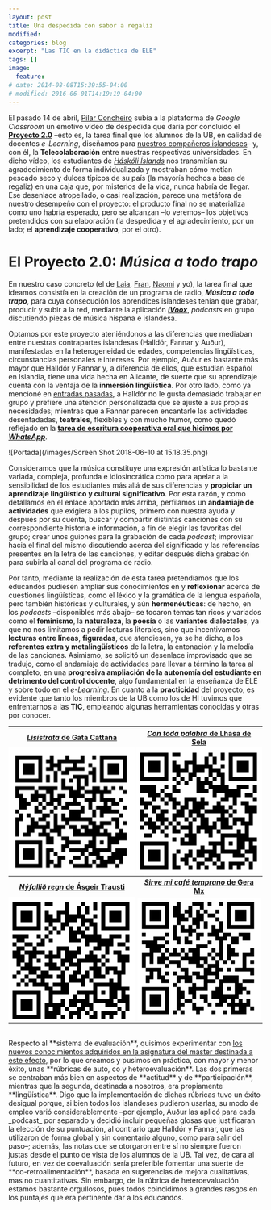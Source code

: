 ```yaml
---
layout: post
title: Una despedida con sabor a regaliz
modified:
categories: blog
excerpt: "Las TIC en la didáctica de ELE"
tags: []
image:
  feature:
# date: 2014-08-08T15:39:55-04:00
# modified: 2016-06-01T14:19:19-04:00
---
```


El pasado 14 de abril, <a href="https://www.laopinioncoruna.es/contraportada/2010/04/01/pilar-concheiro-espanol-tierras-vikingas/370478.html" target="_blank">Pilar Concheiro</a> subía a la plataforma de _Google Classroom_ un emotivo vídeo de despedida que daría por concluido el <a href="https://docs.google.com/document/d/1H58zZLbBANnXFQOmvcGZtIKY-Ss6r7NqzxZAXsKW3bU/edit?usp=sharing" target="_blank">**Proyecto 2.0**</a> –esto es, la tarea final que los alumnos de la UB, en calidad de docentes _e-Learning_, diseñamos para <a href="https://immalopez.github.io/blog/halldor-primera-toma/" target="_blank">nuestros compañeros islandeses</a>– y, con él, la **Telecolaboración** entre nuestras respectivas universidades. En dicho vídeo, los estudiantes de <a href="http://english.hi.is" target="_blank">_Háskóli Íslands_</a> nos transmitían su agradecimiento de forma individualizada y mostraban cómo metían pescado seco y dulces típicos de su país (la mayoría hechos a base de regaliz) en una caja que, por misterios de la vida, nunca habría de llegar. Ese desenlace atropellado, o casi realización, parece una metáfora de nuestro desempeño con el proyecto: el producto final no se materializa como uno habría esperado, pero se alcanzan –lo veremos– los objetivos pretendidos con su elaboración (la despedida y el agradecimiento, por un lado; el **aprendizaje cooperativo**, por el otro).

# El Proyecto 2.0: _Música a todo trapo_

En nuestro caso concreto (el de <a href="https://verborreadeverba-errante.blogspot.com" target="_blank">Laia</a>, <a href="http://elefantearana.blogspot.com" target="_blank">Fran</a>, <a href="http://ele365.blogspot.com" target="_blank">Naomi</a> y yo), la tarea final que ideamos consistía en la creación de un programa de radio, **_Música a todo trapo_**, para cuya consecución los aprendices islandeses tenían que grabar, producir y subir a la red, mediante la aplicación <a href="https://www.ivoox.com" target="_blank">**_iVoox_**</a>, _podcasts_ en grupo discutiendo piezas de música hispana e islandesa.

Optamos por este proyecto ateniéndonos a las diferencias que mediaban entre nuestras contrapartes islandesas (Halldór, Fannar y Auður), manifestadas en la heterogeneidad de edades, competencias lingüísticas, circunstancias personales e intereses. Por ejemplo, Auður es bastante más mayor que Halldór y Fannar y, a diferencia de ellos, que estudian español en Islandia, tiene una vida hecha en Alicante, de suerte que su aprendizaje cuenta con la ventaja de la **inmersión lingüística**. Por otro lado, como ya mencioné en <a href="https://immalopez.github.io/blog/e-learning-1/" target="_blank">entradas pasadas</a>, a Halldór no le gusta demasiado trabajar en grupo y prefiere una atención personalizada que se ajuste a sus propias necesidades; mientras que a Fannar parecen encantarle las actividades desenfadadas, **teatrales**, flexibles y con mucho humor, como quedó reflejado en la <a href="https://www.youtube.com/watch?v=GSbIqSEuaLA" target="_blank">**tarea de escritura cooperativa oral que hicimos por _WhatsApp_**</a>.

![Portada](/images/Screen Shot 2018-06-10 at 15.18.35.png)

Consideramos que la música constituye una expresión artística lo bastante variada, compleja, profunda e idiosincrática como para apelar a la sensibilidad de los estudiantes más allá de sus diferencias y **propiciar un aprendizaje lingüístico y cultural significativo**. Por esta razón, y como detallamos en el enlace aportado más arriba, perfilamos un **andamiaje de actividades** que exigiera a los pupilos, primero con nuestra ayuda y después por su cuenta, buscar y compartir distintas canciones con su correspondiente historia e información, a fin de elegir las favoritas del grupo; crear unos guiones para la grabación de cada _podcast_; improvisar hacia el final del mismo discutiendo acerca del significado y las referencias presentes en la letra de las canciones, y editar después dicha grabación para subirla al canal del programa de radio.

Por tanto, mediante la realización de esta tarea pretendíamos que los educandos pudiesen ampliar sus conocimientos en y **reflexionar** acerca de cuestiones lingüísticas, como el léxico y la gramática de la lengua española, pero también históricas y culturales, y aún **hermenéuticas**: de hecho, en los _podcasts_ –disponibles más abajo– se tocaron temas tan ricos y variados como el **feminismo**, la **naturaleza**, la **poesía** o las **variantes dialectales**, ya que no nos limitamos a pedir lecturas literales, sino que incentivamos **lecturas entre líneas**, **figuradas**, que atendiesen, ya se ha dicho, a los **referentes extra y metalingüísticos** de la letra, la entonación y la melodía de las canciones. Asimismo, se solicitó un desenlace improvisado que se tradujo, como el andamiaje de actividades para llevar a término la tarea al completo, en una **progresiva ampliación de la autonomía del estudiante en detrimento del control docente**, algo fundamental en la enseñanza de ELE y sobre todo en el _e-Learning_. En cuanto a la **practicidad** del proyecto, es evidente que tanto los miembros de la UB como los de HI tuvimos que enfrentarnos a las **TIC**, empleando algunas herramientas conocidas y otras por conocer.

<table width="50%">
  <tbody>
    <tr>
      <th>
        <center><a href="https://www.ivoox.com/24833451" target="_blank"><i>Lisístrata</i> de Gata Cattana</a></center>
      </th>
      <th>
        <center><a href="https://www.ivoox.com/25206586" target="_blank"><i>Con toda palabra</i> de Lhasa de Sela</a></center>
      </th>
    </tr>
    <tr>
      <td width="25%" style="padding:0px;">
        <center><img src="/images/lisistrata.png" /></center>
      </td>
      <td width="25%" style="padding:0px;">
        <center><img src="/images/con toda.png" /></center>
      </td>
    </tr>
    <tr>
      <th>
        <center><a href="https://www.ivoox.com/25247640" target="_blank"><i>Nýfallið  regn</i> de Ásgeir Trausti</a></center>
      </th>
      <th>
        <center><a href="http://www.ivoox.com/25479947" target="_blank"><i>Sirve mi café temprano</i> de Gera Mx</a></center>
      </th>
    </tr>
    <tr>
      <td width="25%" style="padding:0px;">
        <center><img src="/images/nyfallid.png" /></center>
      </td>
      <td width="25%" style="padding:0px;">
        <center><img src="/images/sirve mi cafe.png" /></center>
      </td>
    </tr>
  </tbody>
</table>

<br />
Respecto al **sistema de evaluación**, quisimos experimentar con <a href="https://immalopez.github.io/blog/evaluacion-antes-y-despues/" target="_blank">los nuevos conocimientos adquiridos en la asignatura del máster destinada a este efecto</a>, por lo que creamos y pusimos en práctica, con mayor y menor éxito, unas **rúbricas de auto, co y heteroevaluación**. Las dos primeras se centraban más bien en aspectos de **actitud** y de **participación**, mientras que la segunda, destinada a nosotros, era propiamente **lingüística**. Digo que la implementación de dichas rúbricas tuvo un éxito desigual porque, si bien todos los islandeses pudieron usarlas, su modo de empleo varió considerablemente –por ejemplo, Auður las aplicó para cada _podcast_ por separado y decidió incluir pequeñas glosas que justificaran la elección de su puntuación, al contrario que Halldór y Fannar, que las utilizaron de forma global y sin comentario alguno, como para salir del paso–; además, las notas que se otorgaron entre sí no siempre fueron justas desde el punto de vista de los alumnos de la UB. Tal vez, de cara al futuro, en vez de coevaluación sería preferible fomentar una suerte de **co-retroalimentación**, basada en sugerencias de mejora cualitativas, mas no cuantitativas. Sin embargo, de la rúbrica de heteroevaluación estamos bastante orgullosos, pues todos coincidimos a grandes rasgos en los puntajes que era pertinente dar a los educandos.
